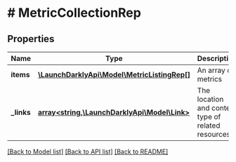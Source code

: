 # # MetricCollectionRep

## Properties

Name | Type | Description | Notes
------------ | ------------- | ------------- | -------------
**items** | [**\LaunchDarklyApi\Model\MetricListingRep[]**](MetricListingRep.md) | An array of metrics | [optional]
**_links** | [**array<string,\LaunchDarklyApi\Model\Link>**](Link.md) | The location and content type of related resources | [optional]

[[Back to Model list]](../../README.md#models) [[Back to API list]](../../README.md#endpoints) [[Back to README]](../../README.md)
